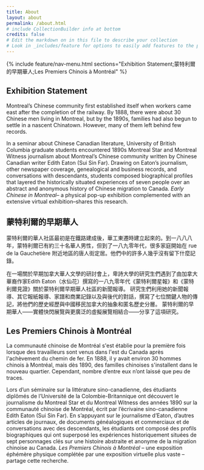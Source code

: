 ```yaml
---
title: About
layout: about
permalink: /about.html
# include CollectionBuilder info at bottom
credits: false
# Edit the markdown on in this file to describe your collection
# Look in _includes/feature for options to easily add features to the page
---
```


{% include feature/nav-menu.html sections="Exhibition Statement;蒙特利爾的早期華人;Les Premiers Chinois à Montréal" %}

## Exhibition Statement

Montreal’s Chinese community first established itself when workers came east after the completion of the railway. By 1888, there were about 30 Chinese men living in Montreal, but by the 1890s, families had also begun to settle in a nascent Chinatown. However, many of them left behind few records. 

In a seminar about Chinese Canadian literature, University of British Columbia graduate students encountered 1890s Montreal Star and Montreal Witness journalism about Montreal’s Chinese community written by Chinese Canadian writer Edith Eaton (Sui Sin Far). Drawing on Eaton’s journalism, other newspaper coverage, genealogical and business records, and conversations with descendants, students composed biographical profiles that layered the historically situated experiences of seven people over an abstract and anonymous history of Chinese migration to Canada. *Early Chinese in Montreal*– a physical pop-up exhibition complemented with an extensive virtual exhibition–shares this research.

## 蒙特利爾的早期華人

蒙特利爾的華人社區最初是在鐵路建成後，華工東遷時建立起來的。到一八八八年，蒙特利爾已有約三十名華人男性，但到了一八九零年代，很多家庭開始在 rue de la Gauchetière 附近地區的唐人街定居。他們中的許多人幾乎沒有留下什麼記錄。

在一場關於早期加拿大華人文學的研討會上，卑詩大學的研究生們遇到了由加拿大華裔作家Edith Eaton（水仙花）撰寫的一八九零年代《蒙特利爾星報》和《蒙特利爾見證》關於蒙特利爾早期華人社區的新聞報導。 研究生們利用她的新聞報導、其它報紙報導、家譜和商業記錄以及與後代的對話，撰寫了七位關鍵人物的傳記，將他們的歷史經歷與中國移民加拿大的抽象和匿名歷史分層。 蒙特利爾的早期華人——實體快閃展覽與更廣泛的虛擬展覽相結合——分享了這項研究。

## Les Premiers Chinois à Montréal

La communauté chinoise de Montréal s'est établie pour la première fois lorsque des travailleurs sont venus dans l'est du Canada après l'achèvement du chemin de fer. En 1888, il y avait environ 30 hommes chinois à Montréal, mais dès 1890, des familles chinoises s'installent dans le nouveau quartier. Cependant, nombre d’entre eux n’ont laissé que peu de traces.

Lors d’un séminaire sur la littérature sino-canadienne, des étudiants diplômés de l’Université de la Colombie-Britannique ont découvert le journalisme du Montreal Star et du Montreal Witness des années 1890 sur la communauté chinoise de Montréal, écrit par l’écrivaine sino-canadienne Edith Eaton (Sui Sin Far). En s’appuyant sur le journalisme d’Eaton, d’autres articles de journaux, de documents généalogiques et commerciaux et de conversations avec des descendants, les étudiants ont composé des profils biographiques qui ont superposé les expériences historiquement situées de sept personnages clés sur une histoire abstraite et anonyme de la migration chinoise au Canada. *Les Premiers Chinois à Montréal* – une exposition éphémère physique complétée par une exposition virtuelle plus vaste – partage cette recherche.

